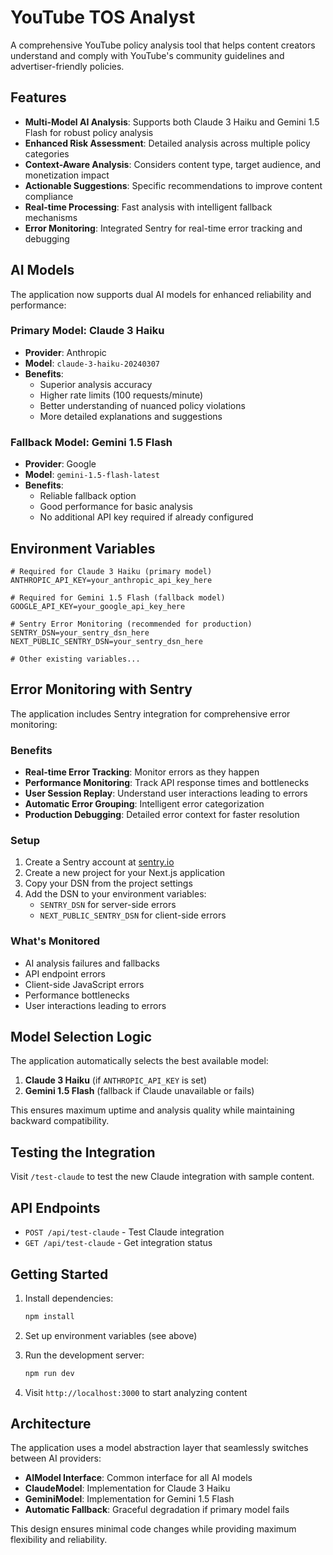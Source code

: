 # YouTube TOS Analyst

A comprehensive YouTube policy analysis tool that helps content creators understand and comply with YouTube's community guidelines and advertiser-friendly policies.

## Features

- **Multi-Model AI Analysis**: Supports both Claude 3 Haiku and Gemini 1.5 Flash for robust policy analysis
- **Enhanced Risk Assessment**: Detailed analysis across multiple policy categories
- **Context-Aware Analysis**: Considers content type, target audience, and monetization impact
- **Actionable Suggestions**: Specific recommendations to improve content compliance
- **Real-time Processing**: Fast analysis with intelligent fallback mechanisms
- **Error Monitoring**: Integrated Sentry for real-time error tracking and debugging

## AI Models

The application now supports dual AI models for enhanced reliability and performance:

### Primary Model: Claude 3 Haiku
- **Provider**: Anthropic
- **Model**: `claude-3-haiku-20240307`
- **Benefits**: 
  - Superior analysis accuracy
  - Higher rate limits (100 requests/minute)
  - Better understanding of nuanced policy violations
  - More detailed explanations and suggestions

### Fallback Model: Gemini 1.5 Flash
- **Provider**: Google
- **Model**: `gemini-1.5-flash-latest`
- **Benefits**: 
  - Reliable fallback option
  - Good performance for basic analysis
  - No additional API key required if already configured

## Environment Variables

```env
# Required for Claude 3 Haiku (primary model)
ANTHROPIC_API_KEY=your_anthropic_api_key_here

# Required for Gemini 1.5 Flash (fallback model)
GOOGLE_API_KEY=your_google_api_key_here

# Sentry Error Monitoring (recommended for production)
SENTRY_DSN=your_sentry_dsn_here
NEXT_PUBLIC_SENTRY_DSN=your_sentry_dsn_here

# Other existing variables...
```

## Error Monitoring with Sentry

The application includes Sentry integration for comprehensive error monitoring:

### Benefits
- **Real-time Error Tracking**: Monitor errors as they happen
- **Performance Monitoring**: Track API response times and bottlenecks
- **User Session Replay**: Understand user interactions leading to errors
- **Automatic Error Grouping**: Intelligent error categorization
- **Production Debugging**: Detailed error context for faster resolution

### Setup
1. Create a Sentry account at [sentry.io](https://sentry.io)
2. Create a new project for your Next.js application
3. Copy your DSN from the project settings
4. Add the DSN to your environment variables:
   - `SENTRY_DSN` for server-side errors
   - `NEXT_PUBLIC_SENTRY_DSN` for client-side errors

### What's Monitored
- AI analysis failures and fallbacks
- API endpoint errors
- Client-side JavaScript errors
- Performance bottlenecks
- User interactions leading to errors

## Model Selection Logic

The application automatically selects the best available model:

1. **Claude 3 Haiku** (if `ANTHROPIC_API_KEY` is set)
2. **Gemini 1.5 Flash** (fallback if Claude unavailable or fails)

This ensures maximum uptime and analysis quality while maintaining backward compatibility.

## Testing the Integration

Visit `/test-claude` to test the new Claude integration with sample content.

## API Endpoints

- `POST /api/test-claude` - Test Claude integration
- `GET /api/test-claude` - Get integration status

## Getting Started

1. Install dependencies:
   ```bash
   npm install
   ```

2. Set up environment variables (see above)

3. Run the development server:
   ```bash
   npm run dev
   ```

4. Visit `http://localhost:3000` to start analyzing content

## Architecture

The application uses a model abstraction layer that seamlessly switches between AI providers:

- **AIModel Interface**: Common interface for all AI models
- **ClaudeModel**: Implementation for Claude 3 Haiku
- **GeminiModel**: Implementation for Gemini 1.5 Flash
- **Automatic Fallback**: Graceful degradation if primary model fails

This design ensures minimal code changes while providing maximum flexibility and reliability.